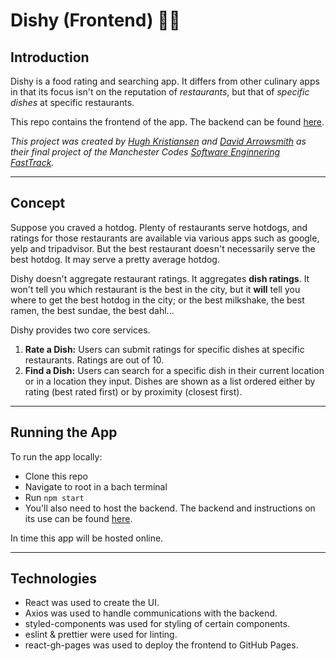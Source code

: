 # Dishy (Frontend) 🍜✨

## Introduction

Dishy is a food rating and searching app. It differs from other culinary apps in that its focus isn't on the reputation of  *restaurants*, but that of *specific dishes* at specific restaurants.

This repo contains the frontend of the app. The backend can be found [here](https://github.com/hughsylinden/dishy-backend).


*This project was created by [Hugh Kristiansen](https://github.com/hughsylinden) and [David Arrowsmith](https://github.com/DevArrowsmith?tab=following) as their final project of the Manchester Codes [Software Enginnering FastTrack](https://www.manchestercodes.com/software-engineer-fasttrack/).*

---

## Concept

Suppose you craved a hotdog. Plenty of restaurants serve hotdogs, and ratings for those restaurants are available via various apps such as google, yelp and tripadvisor. But the best restaurant doesn't necessarily serve the best hotdog. It may serve a pretty average hotdog.

Dishy doesn't aggregate restaurant ratings. It aggregates **dish ratings**. It won't tell you which restaurant is the best in the city, but it **will** tell you where to get the best hotdog in the city; or the best milkshake, the best ramen, the best sundae, the best dahl...

Dishy provides two core services.
1. **Rate a Dish:** Users can submit ratings for specific dishes at specific restaurants. Ratings are out of 10.
2. **Find a Dish:** Users can search for a specific dish in their current location or in a location they input. Dishes are shown as a list ordered either by rating (best rated first) or by proximity (closest first).

---

## Running the App

To run the app locally:
- Clone this repo
- Navigate to root in a bach terminal
- Run `npm start`
- You'll also need to host the backend. The backend and instructions on its use can be found [here](https://github.com/hughsylinden/dishy-backend).

In time this app will be hosted online.

---

## Technologies

- React was used to create the UI.
- Axios was used to handle communications with the backend.
- styled-components was used for styling of certain components.
- eslint & prettier were used for linting.
- react-gh-pages was used to deploy the frontend to GitHub Pages.